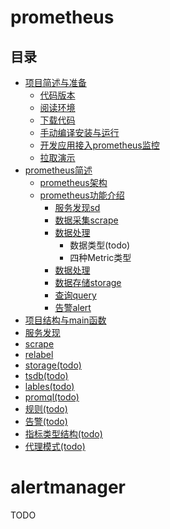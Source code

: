 # prometheus

## 目录
- [项目简述与准备](项目简述与准备.md)
  - [代码版本](项目简述与准备.md#代码版本)
  - [阅读环境](项目简述与准备.md#阅读环境)
  - [下载代码](项目简述与准备.md#下载代码)
  - [手动编译安装与运行](项目简述与准备.md#下载代码)
  - [开发应用接入prometheus监控](项目简述与准备.md#开发应用接入prometheus监控)
  - [拉取演示](项目简述与准备.md#拉取演示)
- [prometheus简述](prometheus简述.md)
  - [prometheus架构](prometheus简述.md#11-架构)
  - [prometheus功能介绍](prometheus简述.md#12-功能介绍)
    - [服务发现sd](prometheus简述.md#121-服务发现)
    - [数据采集scrape](prometheus简述.md#122-数据采集)
    - [数据处理](prometheus简述.md#123-数据处理)
      - 数据类型(todo)
      - 四种Metric类型
    - [数据处理](prometheus简述.md#123-数据处理)
    - [数据存储storage](prometheus简述.md#124-数据存储)
    - [查询query](prometheus简述.md#125-查询)
    - [告警alert](prometheus简述.md#125-告警)
- [项目结构与main函数](项目结构与main函数.md)
- [服务发现](服务发现.md)
- [scrape](scrape.md)
- [relabel](relabel.md)
- [storage(todo)](storage.md)
- [tsdb(todo)](tsdb.md)
- [lables(todo)](lables.md)
- [promql(todo)](promql.md)
- [规则(todo)](规则.md)
- [告警(todo)](告警.md)
- [指标类型结构(todo)](指标类型.md)
- [代理模式(todo)](代理模式.md)


# alertmanager
TODO
